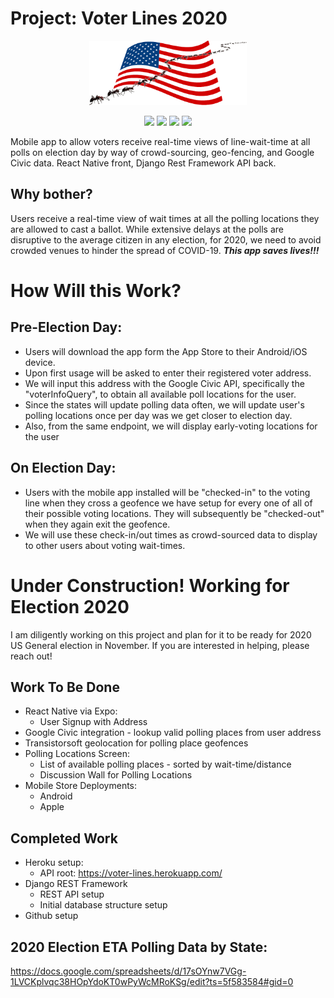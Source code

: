 # Project: Voter Lines 2020
<p align="center"><img width="50%" height="50%" src="../static/img/ants-on-flag1.png?raw=true"></p>

<p align="center">
<img src="https://img.shields.io/badge/ReactNative-✔-blue.svg?style=plastic">
<img src="https://img.shields.io/badge/DjangoRest-✔-brightgreen.svg?style=plastic">
<img src="https://img.shields.io/badge/Python-3-brightgreen.svg?style=plastic">
<img src="https://img.shields.io/badge/Heroku-✔-blueviolet.svg?style=plastic">
</p>
<p>
Mobile app to allow voters receive real-time views of line-wait-time at all polls on election day by way of crowd-sourcing, geo-fencing, and Google Civic data. React Native front, Django Rest Framework API back.
</p>

## Why bother?
Users receive a real-time view of wait times at all the polling locations they are allowed to cast a ballot. While extensive delays at the polls are disruptive to the average citizen in any election, for 2020, we need to avoid crowded venues to hinder the spread of COVID-19. <b><i>This app saves lives!!!</i></b>

# How Will this Work?
## Pre-Election Day:
* Users will download the app form the App Store to their Android/iOS device. 
* Upon first usage will be asked to enter their registered voter address.
* We will input this address with the Google Civic API, specifically the "voterInfoQuery", to obtain all available poll locations for the user.
* Since the states will update polling data often, we will update user's polling locations once per day was we get closer to election day.
* Also, from the same endpoint, we will display early-voting locations for the user
## On Election Day:
* Users with the mobile app installed will be "checked-in" to the voting line when they cross a geofence we have setup for every one of all of their possible voting locations. They will subsequently be "checked-out" when they again exit the geofence.
* We will use these check-in/out times as crowd-sourced data to display to other users about voting wait-times.

# Under Construction! Working for Election 2020
I am diligently working on this project and plan for it to be ready for 2020 US General election in November. If you are interested in helping, please reach out!

## Work To Be Done
* React Native via Expo:
    * User Signup with Address
* Google Civic integration - lookup valid polling places from user address
* Transistorsoft geolocation for polling place geofences
* Polling Locations Screen:
    * List of available polling places - sorted by wait-time/distance
    * Discussion Wall for Polling Locations
* Mobile Store Deployments:
    * Android
    * Apple

## Completed Work
* Heroku setup:
   * API root: https://voter-lines.herokuapp.com/
* Django REST Framework
    * REST API setup
    * Initial database structure setup
* Github setup

## 2020 Election ETA Polling Data by State:
https://docs.google.com/spreadsheets/d/17sOYnw7VGg-1LVCKplvqc38HOpYdoKT0wPyWcMRoKSg/edit?ts=5f583584#gid=0
